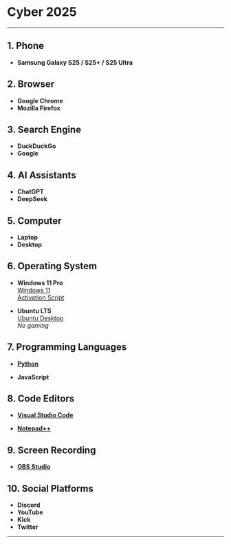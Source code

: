 # Cyber 2025

---

## 1. **Phone**
- **Samsung Galaxy S25 / S25+ / S25 Ultra**

## 2. **Browser**
- **Google Chrome**
- **Mozilla Firefox**

## 3. **Search Engine**
- **DuckDuckGo**
- **Google**

## 4. **AI Assistants**
- **ChatGPT**
- **DeepSeek**

## 5. **Computer**
- **Laptop**
- **Desktop**

## 6. **Operating System**
- **Windows 11 Pro**  
  [Windows 11](https://www.microsoft.com/en-us/software-download/windows11)  
  [Activation Script](https://github.com/massgravel/Microsoft-Activation-Scripts)
  
- **Ubuntu LTS**  
  [Ubuntu Desktop](https://ubuntu.com/download/desktop)  
  *No gaming*

## 7. **Programming Languages**
- **[Python](https://www.python.org/downloads)**  
  
- **JavaScript**

## 8. **Code Editors**
- **[Visual Studio Code](https://code.visualstudio.com/Download)**  
  
- **[Notepad++](https://notepad-plus-plus.org/downloads)**  

## 9. **Screen Recording**
- **[OBS Studio](https://obsproject.com/)**  

## 10. **Social Platforms**
- **Discord**  
- **YouTube**  
- **Kick**  
- **Twitter**

---
